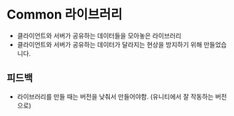 # Common 라이브러리

- 클라이언트와 서버가 공유하는 데이터들을 모아놓은 라이브러리
- 클라이언트와 서버가 공유하는 데이터가 달라지는 현상을 방지하기 위해 만들었습니다.

## 피드백
- 라이브러리를 만들 때는 버전을 낮춰서 만들어야함. (유니티에서 잘 작동하는 버전으로)